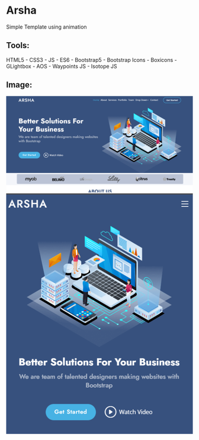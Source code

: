 # Arsha
Simple Template using animation
## Tools:
HTML5 - CSS3 - JS - ES6 - Bootstrap5 - Bootstrap Icons - Boxicons - GLightbox - AOS - Waypoints JS - Isotope JS
## Image:
![This is an image for disktop screen](https://github.com/KhaledSwidan/arsha/blob/main/assets/images/2023-01-14.png)
![This is an image for mobile screen](https://github.com/KhaledSwidan/arsha/blob/main/assets/images/2023-01-14%20(1).png)
